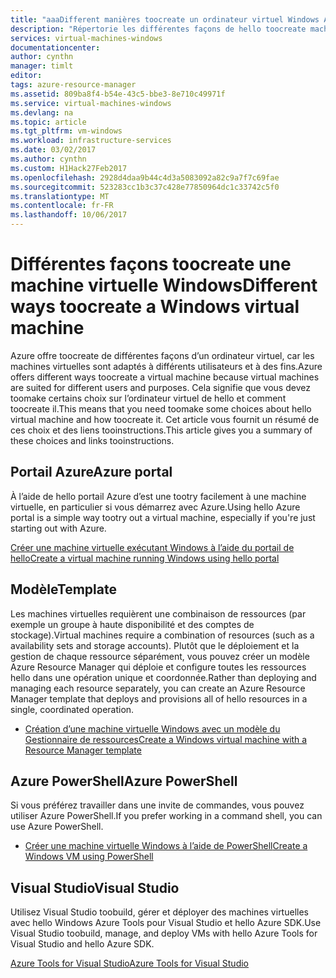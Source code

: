 ```yaml
---
title: "aaaDifferent manières toocreate un ordinateur virtuel Windows Azure | Documents Microsoft"
description: "Répertorie les différentes façons de hello toocreate machine virtuelle Windows avec le Gestionnaire de ressources."
services: virtual-machines-windows
documentationcenter: 
author: cynthn
manager: timlt
editor: 
tags: azure-resource-manager
ms.assetid: 809ba8f4-b54e-43c5-bbe3-8e710c49971f
ms.service: virtual-machines-windows
ms.devlang: na
ms.topic: article
ms.tgt_pltfrm: vm-windows
ms.workload: infrastructure-services
ms.date: 03/02/2017
ms.author: cynthn
ms.custom: H1Hack27Feb2017
ms.openlocfilehash: 2928d4daa9b44c4d3a5083092a82c9a7f7c69fae
ms.sourcegitcommit: 523283cc1b3c37c428e77850964dc1c33742c5f0
ms.translationtype: MT
ms.contentlocale: fr-FR
ms.lasthandoff: 10/06/2017
---
```

# <a name="different-ways-toocreate-a-windows-virtual-machine"></a><span data-ttu-id="8cd33-103">Différentes façons toocreate une machine virtuelle Windows</span><span class="sxs-lookup"><span data-stu-id="8cd33-103">Different ways toocreate a Windows virtual machine</span></span>

<span data-ttu-id="8cd33-104">Azure offre toocreate de différentes façons d’un ordinateur virtuel, car les machines virtuelles sont adaptés à différents utilisateurs et à des fins.</span><span class="sxs-lookup"><span data-stu-id="8cd33-104">Azure offers different ways toocreate a virtual machine because virtual machines are suited for different users and purposes.</span></span> <span data-ttu-id="8cd33-105">Cela signifie que vous devez toomake certains choix sur l’ordinateur virtuel de hello et comment toocreate il.</span><span class="sxs-lookup"><span data-stu-id="8cd33-105">This means that you need toomake some choices about hello virtual machine and how toocreate it.</span></span> <span data-ttu-id="8cd33-106">Cet article vous fournit un résumé de ces choix et des liens tooinstructions.</span><span class="sxs-lookup"><span data-stu-id="8cd33-106">This article gives you a summary of these choices and links tooinstructions.</span></span>

## <a name="azure-portal"></a><span data-ttu-id="8cd33-107">Portail Azure</span><span class="sxs-lookup"><span data-stu-id="8cd33-107">Azure portal</span></span>
<span data-ttu-id="8cd33-108">À l’aide de hello portail Azure d’est une tootry facilement à une machine virtuelle, en particulier si vous démarrez avec Azure.</span><span class="sxs-lookup"><span data-stu-id="8cd33-108">Using hello Azure portal is a simple way tootry out a virtual machine, especially if you're just starting out with Azure.</span></span> 

[<span data-ttu-id="8cd33-109">Créer une machine virtuelle exécutant Windows à l’aide du portail de hello</span><span class="sxs-lookup"><span data-stu-id="8cd33-109">Create a virtual machine running Windows using hello portal</span></span>](../virtual-machines-windows-hero-tutorial.md?toc=%2fazure%2fvirtual-machines%2fwindows%2ftoc.json)

## <a name="template"></a><span data-ttu-id="8cd33-110">Modèle</span><span class="sxs-lookup"><span data-stu-id="8cd33-110">Template</span></span>
<span data-ttu-id="8cd33-111">Les machines virtuelles requièrent une combinaison de ressources (par exemple un groupe à haute disponibilité et des comptes de stockage).</span><span class="sxs-lookup"><span data-stu-id="8cd33-111">Virtual machines require a combination of resources (such as a availability sets and storage accounts).</span></span> <span data-ttu-id="8cd33-112">Plutôt que le déploiement et la gestion de chaque ressource séparément, vous pouvez créer un modèle Azure Resource Manager qui déploie et configure toutes les ressources hello dans une opération unique et coordonnée.</span><span class="sxs-lookup"><span data-stu-id="8cd33-112">Rather than deploying and managing each resource separately, you can create an Azure Resource Manager template that deploys and provisions all of hello resources in a single, coordinated operation.</span></span>

* [<span data-ttu-id="8cd33-113">Création d’une machine virtuelle Windows avec un modèle du Gestionnaire de ressources</span><span class="sxs-lookup"><span data-stu-id="8cd33-113">Create a Windows virtual machine with a Resource Manager template</span></span>](ps-template.md?toc=%2fazure%2fvirtual-machines%2fwindows%2ftoc.json)

## <a name="azure-powershell"></a><span data-ttu-id="8cd33-114">Azure PowerShell</span><span class="sxs-lookup"><span data-stu-id="8cd33-114">Azure PowerShell</span></span>
<span data-ttu-id="8cd33-115">Si vous préférez travailler dans une invite de commandes, vous pouvez utiliser Azure PowerShell.</span><span class="sxs-lookup"><span data-stu-id="8cd33-115">If you prefer working in a command shell, you can use Azure PowerShell.</span></span>

* [<span data-ttu-id="8cd33-116">Créer une machine virtuelle Windows à l’aide de PowerShell</span><span class="sxs-lookup"><span data-stu-id="8cd33-116">Create a Windows VM using PowerShell</span></span>](../virtual-machines-windows-ps-create.md?toc=%2fazure%2fvirtual-machines%2fwindows%2ftoc.json)

## <a name="visual-studio"></a><span data-ttu-id="8cd33-117">Visual Studio</span><span class="sxs-lookup"><span data-stu-id="8cd33-117">Visual Studio</span></span>
<span data-ttu-id="8cd33-118">Utilisez Visual Studio toobuild, gérer et déployer des machines virtuelles avec hello Windows Azure Tools pour Visual Studio et hello Azure SDK.</span><span class="sxs-lookup"><span data-stu-id="8cd33-118">Use Visual Studio toobuild, manage, and deploy VMs with hello Azure Tools for Visual Studio and hello Azure SDK.</span></span>

[<span data-ttu-id="8cd33-119">Azure Tools for Visual Studio</span><span class="sxs-lookup"><span data-stu-id="8cd33-119">Azure Tools for Visual Studio</span></span>](https://www.visualstudio.com/features/azure-tools-vs)

